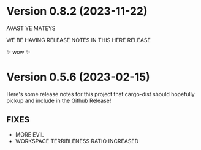 # Version 0.8.2 (2023-11-22)

AVAST YE MATEYS

WE BE HAVING RELEASE NOTES IN THIS HERE RELEASE

✨ wow ✨

# Version 0.5.6 (2023-02-15)

Here's some release notes for this project that cargo-dist should hopefully pickup and include in the Github Release!

## FIXES

* MORE EVIL
* WORKSPACE TERRIBLENESS RATIO INCREASED